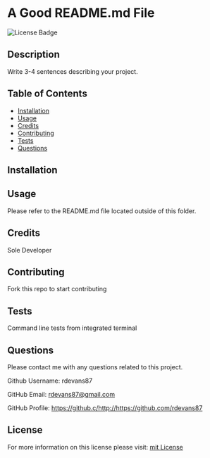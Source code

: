 # A Good README.md File
  ![License Badge](https://img.shields.io/badge/License-mit-blueviolet)

  ## Description
  Write 3-4 sentences describing your project.

  ## Table of Contents

  - [Installation](#installtion)
  - [Usage](#usage)
  - [Credits](#credits)
  - [Contributing](#contributing)
  - [Tests](#test)
  - [Questions](#questions)
  
  ## Installation

  

  ## Usage

  Please refer to the README.md file located outside of this folder.

  ## Credits

  Sole Developer
  
  ## Contributing
  
  Fork this repo to start contributing

  ## Tests

  Command line tests from integrated terminal

  ## Questions

  Please contact me with any questions related to this project.

  Github Username: rdevans87

  GitHub Email: [rdevans87@gmail.com](mailto:rdevans87@gmail.com)

  GitHub Profile:  https://github.c/http://https://github.com/rdevans87

  

  ## License

  For more information on this license please visit: [mit License](https://choosealicense.com/licenses/mit/)
